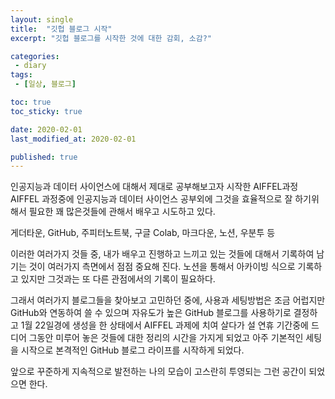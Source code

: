 ```yaml
---
layout: single
title:  "깃헙 블로그 시작"
excerpt: "깃헙 블로그를 시작한 것에 대한 감회, 소감?"

categories:
 - diary
tags:
 - [일상, 블로그]

toc: true
toc_sticky: true

date: 2020-02-01
last_modified_at: 2020-02-01

published: true
---
```



인공지능과 데이터 사이언스에 대해서 제대로 공부해보고자 시작한 AIFFEL과정
AIFFEL 과정중에 인공지능과 데이터 사이언스 공부외에 그것을 효율적으로 잘 하기위해서 필요한
꽤 많은것들에 관해서 배우고 시도하고 있다.

게더타운, GitHub, 주피터노트북, 구글 Colab, 마크다운, 노션, 우분투 등

이러한 여러가지 것들 중, 내가 배우고 진행하고 느끼고 있는 것들에 대해서 기록하여 남기는 것이 여러가지 측면에서 점점 중요해 진다.
노션을 통해서 아카이빙 식으로 기록하고 있지만 그것과는 또 다른 관점에서의 기록이 필요하다.

그래서 여러가지 블로그들을 찾아보고 고민하던 중에, 사용과 세팅방법은 조금 어럽지만 GitHub와 연동하여 쓸 수 있으며 
자유도가 높은 GitHub 블로그를 사용하기로 결정하고 1월 22일경에 생성을 한 상태에서 AIFFEL 과제에 치여 살다가 
설 연휴 기간중에 드디어 그동안 미루어 놓은 것들에 대한 정리의 시간을 가지게 되었고
아주 기본적인 세팅을 시작으로 본격적인 GitHub 블로그 라이프를 시작하게 되었다.

앞으로 꾸준하게 지속적으로 발전하는 나의 모습이 고스란히 투영되는 그런 공간이 되었으면 한다.
